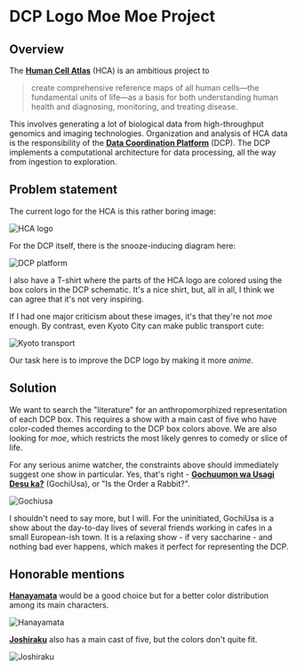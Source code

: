# DCP Logo Moe Moe Project

## Overview

The [**Human Cell Atlas**](https://www.humancellatlas.org/) (HCA) is an ambitious project to

> create comprehensive reference maps of all human cells—the fundamental units of life—as a basis for both understanding human health and diagnosing, monitoring, and treating disease.

This involves generating a lot of biological data from high-throughput genomics and imaging technologies.
Organization and analysis of HCA data is the responsibility of the [**Data Coordination Platform**](https://www.humancellatlas.org/data-sharing) (DCP).
The DCP implements a computational architecture for data processing, all the way from ingestion to exploration.

## Problem statement 

The current logo for the HCA is this rather boring image:

![HCA logo](https://avatars0.githubusercontent.com/u/26391798?s=200&v=4)

For the DCP itself, there is the snooze-inducing diagram here:

![DCP platform](https://chanzuckerberg.com/wp-content/uploads/2018/12/czi_web_science_humancells_data_coordination_platform.png)

I also have a T-shirt where the parts of the HCA logo are colored using the box colors in the DCP schematic.
It's a nice shirt, but, all in all, I think we can agree that it's not very inspiring.

If I had one major criticism about these images, it's that they're not _moe_ enough.
By contrast, even Kyoto City can make public transport cute:

![Kyoto transport](http://img1.ak.crunchyroll.com/i/spire4/d78c42ea88a721966f4018073a749b551411537258_full.jpg)

Our task here is to improve the DCP logo by making it more _anime_.

## Solution

We want to search the "literature" for an anthropomorphized representation of each DCP box.
This requires a show with a main cast of five who have color-coded themes according to the DCP box colors above.
We are also looking for _moe_, which restricts the most likely genres to comedy or slice of life.

For any serious anime watcher, the constraints above should immediately suggest one show in particular.
Yes, that's right - [**Gochuumon wa Usagi Desu ka?**](https://myanimelist.net/anime/21273/Gochuumon_wa_Usagi_Desu_ka) (GochiUsa), or "Is the Order a Rabbit?".

![Gochiusa](https://myanimelist.cdn-dena.com/images/anime/6/79600.jpg)

I shouldn't need to say more, but I will.
For the uninitiated, GochiUsa is a show about the day-to-day lives of several friends working in cafes in a small European-ish town.
It is a relaxing show - if very saccharine - and nothing bad ever happens, which makes it perfect for representing the DCP.

## Honorable mentions

[**Hanayamata**](https://myanimelist.net/anime/21681/Hanayamata) would be a good choice but for a better color distribution among its main characters.

![Hanayamata](https://myanimelist.cdn-dena.com/images/anime/1963/90831l.jpg) 

[**Joshiraku**](https://myanimelist.net/anime/12679/Joshiraku) also has a main cast of five, but the colors don't quite fit.

![Joshiraku](https://myanimelist.cdn-dena.com/images/anime/8/48925.jpg)
